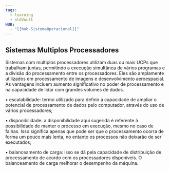```yaml
---
tags:
  - learning
  - oldVoult
HUB:
  - "[[hub-SistemaOperacional]]"
---
```

## Sistemas Multiplos Processadores

Sistemas com múltiplos processadores utilizam duas ou mais UCPs que trabalham juntas, permitindo a execução simultânea de vários programas e a divisão do processamento entre os processadores. Eles são amplamente utilizados em processamento de imagens e desenvolvimento aeroespacial. As vantagens incluem aumento significativo no poder de processamento e na capacidade de lidar com grandes volumes de dados.

• escalabilidade: termo utilizado para definir a capacidade de ampliar o potencial de processamento de dados pelo computador, através do uso de vários processadores;

• disponibilidade: a disponibilidade aqui sugerida é referente à possibilidade de manter o processo em execução, mesmo no caso de falhas. Isso significa apenas que pode ser que o processamento ocorra de forma um pouco mais lenta, no entanto os processos não deixarão de ser executados;

• balanceamento de carga: isso se dá pela capacidade de distribuição de processamento de acordo com os processadores disponíveis. O balanceamento de carga melhorar o desempenho da máquina.
